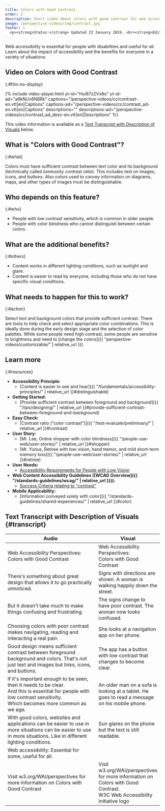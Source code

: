 ```yaml
---
title: Colors with Good Contrast
order: 2
description: Short video about colors with good contrast for web accessibility - what is it, who depends on it, and what needs to happen to make it work.
image: /perspective-videos/img/contrast.jpg
footer: >
  <p><strong>Status:</strong> Updated 23 January 2019. <br><strong>Editor and project lead:</strong> <a href="https://www.w3.org/People/shadi">Shadi Abou-Zahra</a>. Developed by the <a href="https://www.w3.org/WAI/EO/">Education and Outreach Working Group (EOWG)</a> with support from the <a href="https://www.w3.org/WAI/DEV/">WAI-DEV project</a>, co-funded by the European Commission. Updated with support from the Ford Foundation. <a href="../acknowledgements/">Acknowledgements</a>.</p>
---
```


Web accessibility is essential for people with disabilities and useful
for all. Learn about the impact of accessibility and the benefits for
everyone in a variety of situations.

## Video on Colors with Good Contrast
{:#film.no-display}

{% include video-player.html
    yt-id="Hui87z2Vx8o"
    yt-id-ad="a9kNUv6N8Rk"
    captions="/perspective-videos/cc/contrast-en.vtt|en|Captions"
    captions-ad="/perspective-videos/cc/contrast_ad-en.vtt|en|Captions"
    descriptions=""
    descriptions-ad="/perspective-videos/cc/contrast_ad_desc-en.vtt|en|Descriptions"
%}

This video information is available as a [Text Transcript with Description of Visuals](#transcript) below.

## What is "Colors with Good Contrast"?
{:#what}

Colors must have sufficient contrast between text color and its background (technically called <em>luminosity contrast ratio</em>). This includes text on images, icons, and buttons. Also colors used to convey information on diagrams, maps, and other types of images must be distinguishable.

## Who depends on this feature?
{:#who}

-   People with low contrast sensitivity, which is common in older
    people.
-   People with color blindness who cannot distinguish between certain
    colors.

## What are the additional benefits?
{:#others}

-   Content works in different lighting conditions, such as sunlight and
    glare.
-   Content is easier to read by everyone, including those who do not
    have specific visual conditions.

## What needs to happen for this to work?
{:#action}

Select text and background colors that provide sufficient contrast.
There are tools to help check and select appropriate color combinations.
This is ideally done during the early design stage and the selection of
color palettes. While some people need high contrast, some people are
sensitive to brightness and need to [change the colors]({{ "perspective-videos/customizable/" | relative_url }}).

## Learn more
{:#resources}

-   **Accessibility Principle:**
    -   [Content is easier to see and
        hear]({{ "/fundamentals/accessibility-principles/" | relative_url }}#distinguishable)
-   **Getting Started:**
    -   [Provide sufficient contrast between foreground and
        background]({{ "/tips/designing/" | relative_url }}#provide-sufficient-contrast-between-foreground-and-background)
-   **Easy Check:**
    -   [Contrast ratio ("color
        contrast")]({{ "/test-evaluate/preliminary/" | relative_url }}#contrast)
-   **User Story:**
    -   [Mr. Lee, Online shopper with color
        blindness]({{ "/people-use-web/user-stories/" | relative_url }}#shopper)
    -   [Mr. Yunus, Retiree with low vision, hand tremor, and mild
        short-term memory
        loss]({{ "/people-use-web/user-stories/" | relative_url }}#retiree)
-   **User Needs:**
    -   [Accessibility Requirements for People with Low
        Vision](http://www.w3.org/TR/low-vision-needs/)
-   **Web Content Accessibility Guidelines ([WCAG
    Overview]({{ "/standards-guidelines/wcag/" | relative_url }})):**
    -   [Success Criteria relating to
        "contrast"](https://www.w3.org/WAI/WCAG21/quickref/?tags=contrast)
-   **Mobile Applicability:**
    -   [Information conveyed solely with
        color]({{ "/standards-guidelines/shared-experiences/" | relative_url }}#color)

## Text Transcript with Description of Visuals {#transcript}

<table>
  <thead>
    <tr>
      <th width="65%">Audio</th>
      <th>Visual</th>
    </tr>
  </thead>
  <tbody>
    <tr>
      <td>Web Accessibility Perspectives: Colors with Good Contrast</td>
      <td>Web Accessibility Perspectives:<br>
        Colors with Good Contrast</td>
    </tr>
    <tr>
      <td>There's something about great design that allows it to go practically unnoticed.</td>
      <td>Signs with directions are shown. A woman is walking happily down the street.</td>
    </tr>
    <tr>
      <td>But it doesn't take much to make things confusing and frustrating.</td>
      <td>The signs change to have poor contrast. The woman now looks confused.</td>
    </tr>
    <tr>
      <td>Choosing colors with poor contrast makes navigating, reading and interacting a real pain</td>
      <td>She looks at a navigation app on her phone.</td>
    </tr>
    <tr>
      <td>Good design means sufficient contrast between foreground background and colors. That's not just text and images but links, icons, and buttons.</td>
      <td>The app has a button with low contrast that changes to become clear.</td>
    </tr>
    <tr>
      <td>If it's important enough to be seen, then it needs to be clear.<br>
        And this is essential for people with low contrast sensitivity.<br>
        Which becomes more common as we age.</td>
      <td>An older man on a sofa is looking at a tablet. He goes to read a message on his mobile phone.</td>
    </tr>
    <tr>
      <td>With good colors, websites and applications can be easier to use in more situations can be easier to use in more situations. Like in different lighting conditions.</td>
      <td>Sun glares on the phone but the text is still readable.</td>
    </tr>
    <tr>
      <td>Web accessibility: Essential for some, useful for all.</td>
      <td>&nbsp;</td>
    </tr>
    <tr>
      <td>Visit w3.org/WAI/perspectives for more information on Colors with Good Contrast</td>
      <td>Visit<br>
        w3.org/WAI/perspectives<br>
        for more information on<br>
        Colors with Good Contrast. <br>
        W3C Web Accessibility Initiative logo</td>
    </tr>
  </tbody>
</table>
